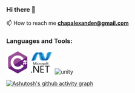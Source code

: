 ### Hi there 👋
📫 How to reach me **chapalexander@gmail.com**
<h3 align="left">Languages and Tools:</h3>
<p align="left"> <img src="https://raw.githubusercontent.com/devicons/devicon/master/icons/csharp/csharp-original.svg" alt="csharp" width="60" height="60"/>  <img src="https://raw.githubusercontent.com/devicons/devicon/master/icons/dot-net/dot-net-original-wordmark.svg" alt="dotnet" width="60" height="60"/>  <img src="https://user-images.githubusercontent.com/9201005/61173208-81056980-a590-11e9-8211-41f841e9f8ca.png" alt="unity" width="60" height="60"/> </p>



[![Ashutosh's github activity graph](https://github-readme-activity-graph.vercel.app/graph?username=chapych&theme=github-compact)](https://github.com/ashutosh00710/github-readme-activity-graph)
